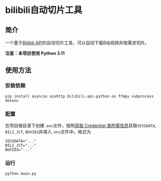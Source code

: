 # bilibili自动切片工具

## 简介
一个基于[Bilibili API](https://github.com/nemo2011/bilibili-api)的自动切片工具，可以自动下载B站视频并按需求切片。

**注意：本项目使用 Python 3.11**

## 使用方法

### 安装依赖
```
pip install asyncio aiohttp bilibili-api-python os ffmpy subprocess dotenv
```

### 配置
在项目根目录下创建`.env`文件，按照[获取 Credential 类所需信息](https://nemo2011.github.io/bilibili-api/#/get-credential?id=%e8%8e%b7%e5%8f%96-credential-%e7%b1%bb%e6%89%80%e9%9c%80%e4%bf%a1%e6%81%af)获取`SESSDATA`, `BILI_JCT`, `BUVID3`并填入`.env`文件中。格式为
```
SESSDATA="..."
BILI_JCT="..."
BUVID3="..."
```

### 运行
```
python main.py
```
